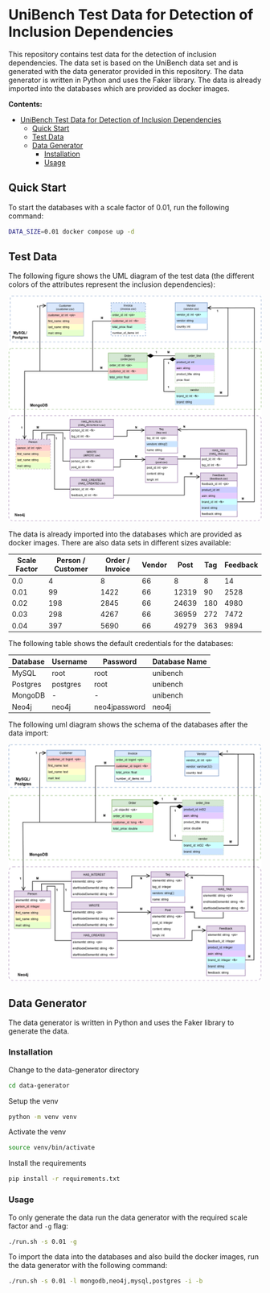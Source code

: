 
# UniBench Test Data for Detection of Inclusion Dependencies

This repository contains test data for the detection of inclusion dependencies. The data set is based on the UniBench data set and is generated with the data generator provided in this repository. The data generator is written in Python and uses the Faker library.
The data is already imported into the databases which are provided as docker images.


**Contents:**

- [UniBench Test Data for Detection of Inclusion Dependencies](#unibench-test-data-for-detection-of-inclusion-dependencies)
  - [Quick Start](#quick-start)
  - [Test Data](#test-data)
  - [Data Generator](#data-generator)
    - [Installation](#installation)
    - [Usage](#usage)

## Quick Start

To start the databases with a scale factor of 0.01, run the following command:
```bash
DATA_SIZE=0.01 docker compose up -d
```

## Test Data

The following figure shows the UML diagram of the test data (the different colors of the attributes represent the inclusion dependencies):

![UML diagram of the Unibench testdata](doc/test_data_diagram.png)

The data is already imported into the databases which are provided as docker images.
There are also data sets in different sizes available:


| Scale Factor | Person / Customer | Order / Invoice | Vendor | Post  | Tag | Feedback |
|--------------|-------------------|-----------------|--------|-------|-----| -------- |
| 0.0          | 4                 | 8               | 66     | 8     | 8   | 14       |
| 0.01         | 99                | 1422            | 66     | 12319 | 90  | 2528     |
| 0.02         | 198               | 2845            | 66     | 24639 | 180 | 4980     |
| 0.03         | 298               | 4267            | 66     | 36959 | 272 | 7472     |
| 0.04         | 397               | 5690            | 66     | 49279 | 363 | 9894     |


The following table shows the default credentials for the databases:

| Database | Username | Password      | Database Name |
|----------|----------|---------------|---------------|
| MySQL    | root     | root          | unibench      |
| Postgres | postgres | root          | unibench      |
| MongoDB  | -        | -             | unibench      |
| Neo4j    | neo4j    | neo4jpassword | neo4j         |



The following uml diagram shows the schema of the databases after the data import:

![UML diagram of the Unibench testdata after import](doc/test_data_diagram_dbs.png)



## Data Generator

The data generator is written in Python and uses the Faker library to generate the data.

### Installation

Change to the data-generator directory
```bash
cd data-generator
```

Setup the venv
```bash
python -m venv venv
```

Activate the venv
```bash
source venv/bin/activate
```

Install the requirements
```bash
pip install -r requirements.txt
```

### Usage

To only generate the data run the data generator with the required scale factor and `-g` flag:
```bash
./run.sh -s 0.01 -g
```

To import the data into the databases and also build the docker images, run the data generator with the following command:
```bash
./run.sh -s 0.01 -l mongodb,neo4j,mysql,postgres -i -b
```
